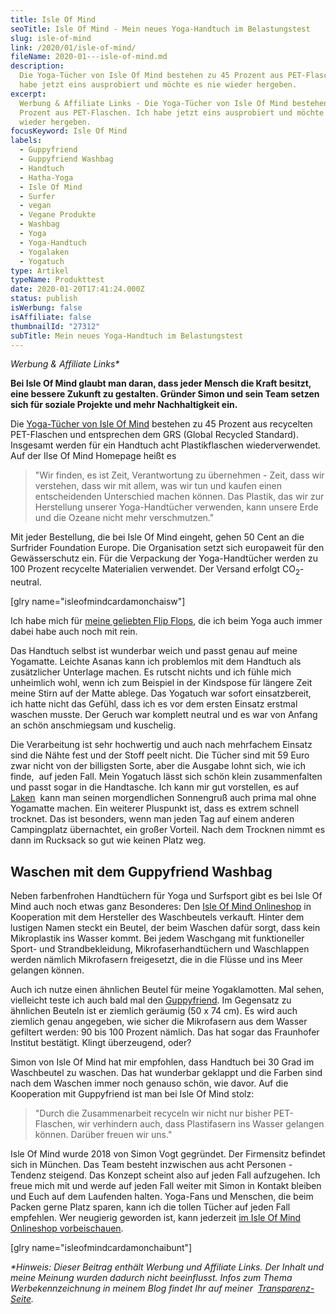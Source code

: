 ```yaml
---
title: Isle Of Mind
seoTitle: Isle Of Mind - Mein neues Yoga-Handtuch im Belastungstest
slug: isle-of-mind
link: /2020/01/isle-of-mind/
fileName: 2020-01---isle-of-mind.md
description:
  Die Yoga-Tücher von Isle Of Mind bestehen zu 45 Prozent aus PET-Flaschen. Ich
  habe jetzt eins ausprobiert und möchte es nie wieder hergeben.
excerpt:
  Werbung & Affiliate Links - Die Yoga-Tücher von Isle Of Mind bestehen zu 45
  Prozent aus PET-Flaschen. Ich habe jetzt eins ausprobiert und möchte es nie
  wieder hergeben.
focusKeyword: Isle Of Mind
labels:
  - Guppyfriend
  - Guppyfriend Washbag
  - Handtuch
  - Hatha-Yoga
  - Isle Of Mind
  - Surfer
  - vegan
  - Vegane Produkte
  - Washbag
  - Yoga
  - Yoga-Handtuch
  - Yogalaken
  - Yogatuch
type: Artikel
typeName: Produkttest
date: 2020-01-20T17:41:24.000Z
status: publish
isWerbung: false
isAffiliate: false
thumbnailId: "27312"
subTitle: Mein neues Yoga-Handtuch im Belastungstest
---
```


<em>Werbung &amp; Affiliate Links\*</em>

<strong>Bei Isle Of Mind glaubt man daran, dass jeder Mensch die Kraft besitzt,
eine bessere Zukunft zu gestalten. Gründer Simon und sein Team setzen sich für
soziale Projekte und mehr Nachhaltigkeit ein.</strong>

Die
[Yoga-Tücher von Isle Of Mind](https://www.adcell.de/promotion/click/promoId/196769/slotId/80259?param0=https%3A%2F%2Fisleofmind.com%2Fcollections%2Fall-products)
bestehen zu 45 Prozent aus recycelten PET-Flaschen und entsprechen dem GRS
(Global Recycled Standard). Insgesamt werden für ein Handtuch acht
Plastikflaschen wiederverwendet. Auf der Ilse Of Mind Homepage heißt es

<blockquote>"Wir finden, es ist Zeit, Verantwortung zu übernehmen - Zeit, dass wir verstehen, dass wir mit allem, was wir tun und kaufen einen entscheidenden Unterschied machen können. Das Plastik, das wir zur Herstellung unserer Yoga-Handtücher verwenden, kann unsere Erde und die Ozeane nicht mehr verschmutzen."</blockquote>

Mit jeder Bestellung, die bei Isle Of Mind eingeht, gehen 50 Cent an die
Surfrider Foundation Europe. Die Organisation setzt sich europaweit für den
Gewässerschutz ein. Für die Verpackung der Yoga-Handtücher werden zu 100 Prozent
recycelte Materialien verwendet. Der Versand erfolgt CO<sub>2</sub>-neutral.

[glry name="isleofmindcardamonchaisw"]

Ich habe mich für
[meine geliebten Flip Flops](https://www.adcell.de/promotion/click/promoId/196769/slotId/80259?param0=https%3A%2F%2Fisleofmind.com%2Fcollections%2Ftop-four-products%2Fproducts%2Fjoyful-jana),
die ich beim Yoga auch immer dabei habe auch noch mit rein.

Das Handtuch selbst ist wunderbar weich und passt genau auf meine Yogamatte.
Leichte Asanas kann ich problemlos mit dem Handtuch als zusätzlicher Unterlage
machen. Es rutscht nichts und ich fühle mich unheimlich wohl, wenn ich zum
Beispiel in der Kindspose für längere Zeit meine Stirn auf der Matte ablege. Das
Yogatuch war sofort einsatzbereit, ich hatte nicht das Gefühl, dass ich es vor
dem ersten Einsatz erstmal waschen musste. Der Geruch war komplett neutral und
es war von Anfang an schön anschmiegsam und kuschelig.

Die Verarbeitung ist sehr hochwertig und auch nach mehrfachem Einsatz sind die
Nähte fest und der Stoff peelt nicht. Die Tücher sind mit 59 Euro zwar nicht von
der billigsten Sorte, aber die Ausgabe lohnt sich, wie ich finde,  auf jeden
Fall. Mein Yogatuch lässt sich schön klein zusammenfalten und passt sogar in die
Handtasche. Ich kann mir gut vorstellen, es auf
[Laken](/category/unterwegs/reisen/)  kann man seinen morgendlichen Sonnengruß
auch prima mal ohne Yogamatte machen. Ein weiterer Pluspunkt ist, dass es extrem
schnell trocknet. Das ist besonders, wenn man jeden Tag auf einem anderen
Campingplatz übernachtet, ein großer Vorteil. Nach dem Trocknen nimmt es dann im
Rucksack so gut wie keinen Platz weg.

## Waschen mit dem Guppyfriend Washbag

Neben farbenfrohen Handtüchern für Yoga und Surfsport gibt es bei Isle Of Mind
auch noch etwas ganz Besonderes: Den
[Isle Of Mind Onlineshop](https://www.adcell.de/promotion/click/promoId/196769/slotId/80259?param0=https%3A%2F%2Fisleofmind.com%2Fcollections%2Fall-products%2Fproducts%2Fthe-guppyfriend-washing-bag)
in Kooperation mit dem Hersteller des Waschbeutels verkauft. Hinter dem lustigen
Namen steckt ein Beutel, der beim Waschen dafür sorgt, dass kein Mikroplastik
ins Wasser kommt. Bei jedem Waschgang mit funktioneller Sport- und
Strandbekleidung, Mikrofaserhandtüchern und Waschlappen werden nämlich
Mikrofasern freigesetzt, die in die Flüsse und ins Meer gelangen können.

Auch ich nutze einen ähnlichen Beutel für meine Yogaklamotten. Mal sehen,
vielleicht teste ich auch bald mal den
[Guppyfriend](https://www.adcell.de/promotion/click/promoId/196769/slotId/80259?param0=https%3A%2F%2Fisleofmind.com%2Fcollections%2Fall-products%2Fproducts%2Fthe-guppyfriend-washing-bag).
Im Gegensatz zu ähnlichen Beuteln ist er ziemlich geräumig (50 x 74 cm). Es wird
auch ziemlich genau angegeben, wie sicher die Mikrofasern aus dem Wasser
gefiltert werden: 90 bis 100 Prozent nämlich. Das hat sogar das Fraunhofer
Institut bestätigt. Klingt überzeugend, oder?

Simon von Isle Of Mind hat mir empfohlen, dass Handtuch bei 30 Grad im
Waschbeutel zu waschen. Das hat wunderbar geklappt und die Farben sind nach dem
Waschen immer noch genauso schön, wie davor. Auf die Kooperation mit Guppyfriend
ist man bei Isle Of Mind stolz:

<blockquote>"Durch die Zusammenarbeit recyceln wir nicht nur bisher PET-Flaschen, wir verhindern auch, dass Plastifasern ins Wasser gelangen können. Darüber freuen wir uns."</blockquote>

Isle Of Mind wurde 2018 von Simon Vogt gegründet. Der Firmensitz befindet sich
in München. Das Team besteht inzwischen aus acht Personen - Tendenz steigend.
Das Konzept scheint also auf jeden Fall aufzugehen. Ich freue mich mit und werde
auf jeden Fall weiter mit Simon in Kontakt bleiben und Euch auf dem Laufenden
halten. Yoga-Fans und Menschen, die beim Packen gerne Platz sparen, kann ich die
tollen Tücher auf jeden Fall empfehlen. Wer neugierig geworden ist, kann
jederzeit
[im Isle Of Mind Onlineshop vorbeischauen](https://www.adcell.de/promotion/click/promoId/196769/slotId/80259?param0=https%3A%2F%2Fisleofmind.com%2Fcollections%2Fall-products).

[glry name="isleofmindcardamonchaibunt"]

<em>\*Hinweis: Dieser Beitrag enthält Werbung und Affiliate Links. Der Inhalt
und meine Meinung wurden dadurch nicht beeinflusst. Infos zum Thema
Werbekennzeichnung in meinem Blog findet Ihr auf meiner 
[Transparenz-Seite](/werbung/). </em>
